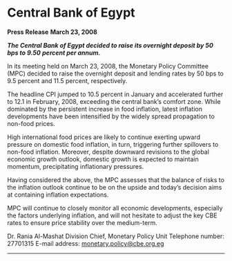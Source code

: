 # Central Bank of Egypt

**Press Release**
**March 23, 2008**

**_The Central Bank of Egypt decided to raise its overnight deposit by 50 bps to 9.50_**
**_percent per annum._**

In its meeting held on March 23, 2008, the Monetary Policy Committee (MPC) decided
to raise the overnight deposit and lending rates by 50 bps to 9.5 percent and 11.5 percent,
respectively.

The headline CPI jumped to 10.5 percent in January and accelerated further to 12.1 in
February, 2008, exceeding the central bank’s comfort zone. While dominated by the
persistent increase in food inflation, latest inflation developments have been intensified
by the widely spread propagation to non-food prices.

High international food prices are likely to continue exerting upward pressure on
domestic food inflation, in turn, triggering further spillovers to non-food inflation.
Moreover, despite downward revisions to the global economic growth outlook, domestic
growth is expected to maintain momentum, precipitating inflationary pressures.

Having considered the above, the MPC assesses that the balance of risks to the inflation
outlook continue to be on the upside and today’s decision aims at containing inflation
expectations.

MPC will continue to closely monitor all economic developments, especially the factors
underlying inflation, and will not hesitate to adjust the key CBE rates to ensure price
stability over the medium-term.

Dr. Rania Al-Mashat
Division Chief, Monetary Policy Unit
Telephone number: 27701315
E-mail address: monetary.policy@cbe.org.eg


-----

